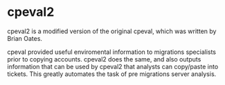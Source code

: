 cpeval2
=======

cpeval2 is a modified version of the original cpeval, which was written by Brian Oates.

cpeval provided useful enviromental information to migrations specialists prior to
copying accounts. cpeval2 does the same, and also outputs information that can be
used by cpeval2 that analysts can copy/paste into tickets. This greatly automates
the task of pre migrations server analysis.
